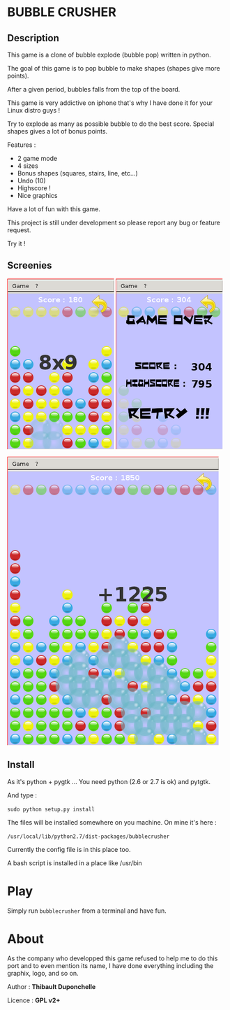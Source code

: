 # BUBBLE CRUSHER

## Description

This game is a clone of bubble explode (bubble pop) written in python.

The goal of this game is to pop bubble to make shapes (shapes give more points).

After a given period, bubbles falls from the top of the board.

This game is very addictive on iphone that's why I have done it for your Linux distro guys !

Try to explode as many as possible bubble to do the best score.
Special shapes gives a lot of bonus points.

Features :
- 2 game mode
- 4 sizes
- Bonus shapes (squares, stairs, line, etc...)
- Undo (10)
- Highscore !
- Nice graphics 

Have a lot of fun with this game.

This project is still under development so please report any bug or feature request.

Try it !

## Screenies 

![Simple square](https://github.com/thibaultduponchelle/bubble-crusher/blob/master/bubblecrusher/screenies/bubblecrusher1.png)
![Game over](https://github.com/thibaultduponchelle/bubble-crusher/blob/master/bubblecrusher/screenies/bubblecrusher2.png)

![Big shape](https://github.com/thibaultduponchelle/bubble-crusher/blob/master/bubblecrusher/screenies/bubblecrusher4.png)


## Install

As it's python + pygtk ... You need python (2.6 or 2.7 is ok) and pytgtk.

And type :

`sudo python setup.py install`


The files will be installed somewhere on you machine. On mine it's here :

`/usr/local/lib/python2.7/dist-packages/bubblecrusher`

Currently the config file is in this place too.

A bash script is installed in a place like /usr/bin


# Play

Simply run `bubblecrusher` from a terminal and have fun.


# About

As the company who developped this game refused to help me to do this port and to even mention its name, I have done everything including the graphix, logo, and so on.

Author : **Thibault Duponchelle**

Licence : **GPL v2+**


